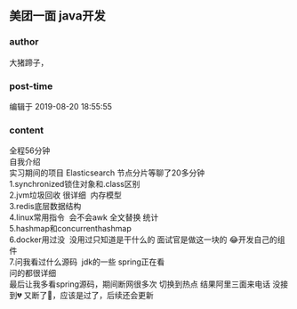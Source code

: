 ## 美团一面 java开发
### author 
大猪蹄子，
### post-time 

编辑于  2019-08-20 18:55:55
### content 
<div class="post-topic-des nc-post-content">
 全程56分钟
 <br/>
 自我介绍
 <br/>
 实习期间的项目 Elasticsearch 节点分片等聊了20多分钟
 <br/>
 1.synchronized锁住对象和.class区别
 <br/>
 2.jvm垃圾回收 很详细  内存模型
 <br/>
 3.redis底层数据结构
 <br/>
 4.linux常用指令  会不会awk 全文替换 统计
 <br/>
 5.hashmap和concurrenthashmap
 <br/>
 6.docker用过没  没用过只知道是干什么的 面试官是做这一块的 😂开发自己的组件
 <br/>
 7.问我看过什么源码  jdk的一些 spring正在看
 <br/>
 问的都很详细
 <br/>
 最后让我多看spring源码，期间断网很多次 切换到热点 结果阿里三面来电话 没接到💔 又断了🌚，应该是过了，后续还会更新
 <br/>
 <br/>
 <br/>
</div>
